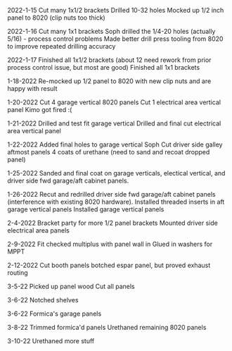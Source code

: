 2022-1-15
Cut many 1x1/2 brackets
Drilled 10-32 holes
Mocked up 1/2 inch panel to 8020 (clip nuts too thick)

2022-1-16
Cut many 1x1 brackets
Soph drilled the 1/4-20 holes (actually 5/16) - process control problems
Made better drill press tooling from 8020 to improve repeated drilling accuracy

2022-1-17
Finished all 1x1/2 brackets (about 12 need rework from prior process control issue, but most are good)
Finished all 1x1 brackets

1-18-2022
Re-mocked up 1/2 panel to 8020 with new clip nuts and are happy with result

1-20-2022
Cut 4 garage vertical 8020 panels
Cut 1 electrical area vertical panel
Kimo got fired :(

1-21-2022
Drilled and test fit garage vertical
Drilled and final cut electrical area vertical panel

1-22-2022
Added final holes to garage vertical
Soph Cut driver side galley aftmost panels
4 coats of urethane (need to sand and recoat dropped panel)

1-25-2022
Sanded and final coat on garage verticals, electical vertical, and driver side fwd garage/aft cabinet panels.

1-26-2022
Recut and redrilled driver side fwd garage/aft cabinet panels (interference with existing 8020 hardware).
Installed threaded inserts in aft garage vertical panels
Installed garage vertical panels

2-4-2022
Bracket party for more 1/2 panel brackets
Mounted driver side electrical area panels

2-9-2022
Fit checked multiplus with panel wall in
Glued in washers for MPPT

2-12-2022
Cut booth panels
botched espar panel, but proved exhaust routing

3-5-22
Picked up panel wood 
Cut all panels 

3-6-22
Notched shelves

3-6-22
Formica's garage panels

3-8-22
Trimmed formica'd panels
Urethaned remaining 8020 panels

3-10-22
Urethaned more stuff

